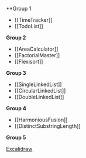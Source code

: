 **Group 1
- [[TimeTracker]]
- [[TodoList]]

**Group 2**
- [[AreaCalculator]]
- [[FactorialMaster]]
- [[Flexisort]]

**Group 3**
- [[SingleLinkedList]]
- [[CircularLinkedList]]
- [[DoubleLinkedList]]

**Group 4**
- [[HarmoniousFusion]]
- [[DistinctSubstringLength]]

**Group 5**


[Excalidraw](https://excalidraw.com/#json=OrYy8DcNgUlBfmR6cmUS-,s2sQCmh72KrSobsehlNczA)
